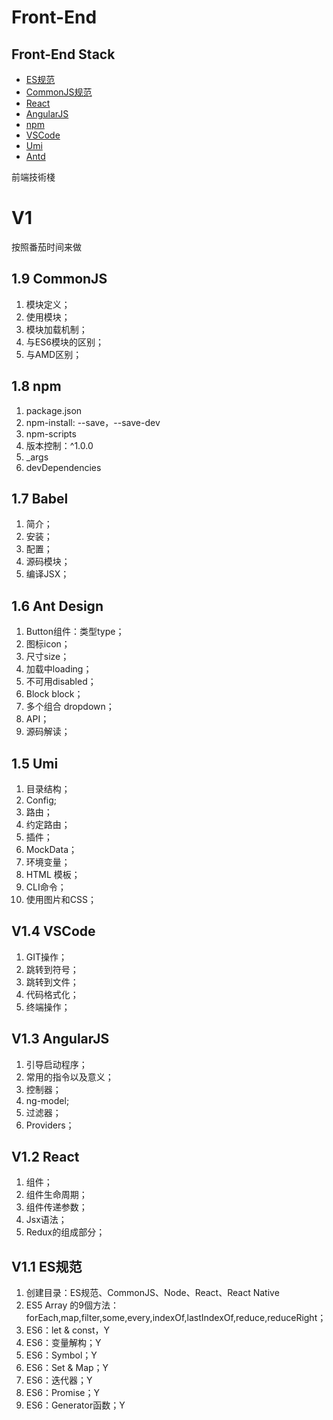 # Front-End

## Front-End Stack

* [ES规范](/language/frontend/esgui-fan/README.md)
* [CommonJS规范](/language/frontend/commonjsgui-fan/README.md)
* [React](/language/frontend/react/README.md)
* [AngularJS](/language/frontend/angularjs/README.md)
* [npm](/language/frontend/esgui-fan/npm.md)
* [VSCode](/language/frontend/esgui-fan/vscode.md)
* [Umi](/language/frontend/esgui-fan/umi.md)
* [Antd](/language/frontend/esgui-fan/antd.md)

前端技術棧

# V1

按照番茄时间来做

## 1.9 CommonJS

1. 模块定义；
2. 使用模块；
3. 模块加载机制；
4. 与ES6模块的区别；
5. 与AMD区别；

## 1.8 npm

1. package.json
2. npm-install: --save，--save-dev
3. npm-scripts
4. 版本控制：^1.0.0
5. _args
6. devDependencies

## 1.7 Babel

1. 简介；
2. 安装；
3. 配置；
4. 源码模块；
5. 编译JSX；

## 1.6 Ant Design

1. Button组件：类型type；
2. 图标icon；
3. 尺寸size；
4. 加载中loading；
5. 不可用disabled；
6. Block block；
7. 多个组合 dropdown；
8. API；
9. 源码解读；

## 1.5 Umi

1. 目录结构；
2. Config;
3. 路由；
4. 约定路由；
5. 插件；
6. MockData；
7. 环境变量；
8. HTML 模板；
9. CLI命令；
10. 使用图片和CSS；

## V1.4 VSCode

1. GIT操作；
2. 跳转到符号；
3. 跳转到文件；
4. 代码格式化；
5. 终端操作；

## V1.3 AngularJS

1. 引导启动程序；
2. 常用的指令以及意义；
3. 控制器；
4. ng-model;
5. 过滤器；
6. Providers；

## V1.2 React

1. 组件；
2. 组件生命周期；
3. 组件传递参数；
4. Jsx语法；
5. Redux的组成部分；

## V1.1 ES规范

1. 创建目录：ES规范、CommonJS、Node、React、React Native
2. ES5 Array 的9個方法：forEach,map,filter,some,every,indexOf,lastIndexOf,reduce,reduceRight；
3. ES6：let & const，Y
4. ES6：变量解构；Y
5. ES6：Symbol；Y
6. ES6：Set & Map；Y
7. ES6：迭代器；Y
8. ES6：Promise；Y
9. ES6：Generator函数；Y

